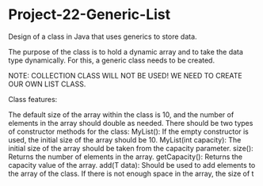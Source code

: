 # Project-22-Generic-List
Design of a class in Java that uses generics to store data.

The purpose of the class is to hold a dynamic array and to take the data type dynamically. For this, a generic class needs to be created.

NOTE: COLLECTION CLASS WILL NOT BE USED! WE NEED TO CREATE OUR OWN LIST CLASS.

Class features:

The default size of the array within the class is 10, and the number of elements in the array should double as needed.
There should be two types of constructor methods for the class:
MyList(): If the empty constructor is used, the initial size of the array should be 10.
MyList(int capacity): The initial size of the array should be taken from the capacity parameter.
size(): Returns the number of elements in the array.
getCapacity(): Returns the capacity value of the array.
add(T data): Should be used to add elements to the array of the class. If there is not enough space in the array, the size of t